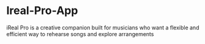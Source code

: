 # Ireal-Pro-App
iReal Pro is a creative companion built for musicians who want a flexible and efficient way to rehearse songs and explore arrangements
